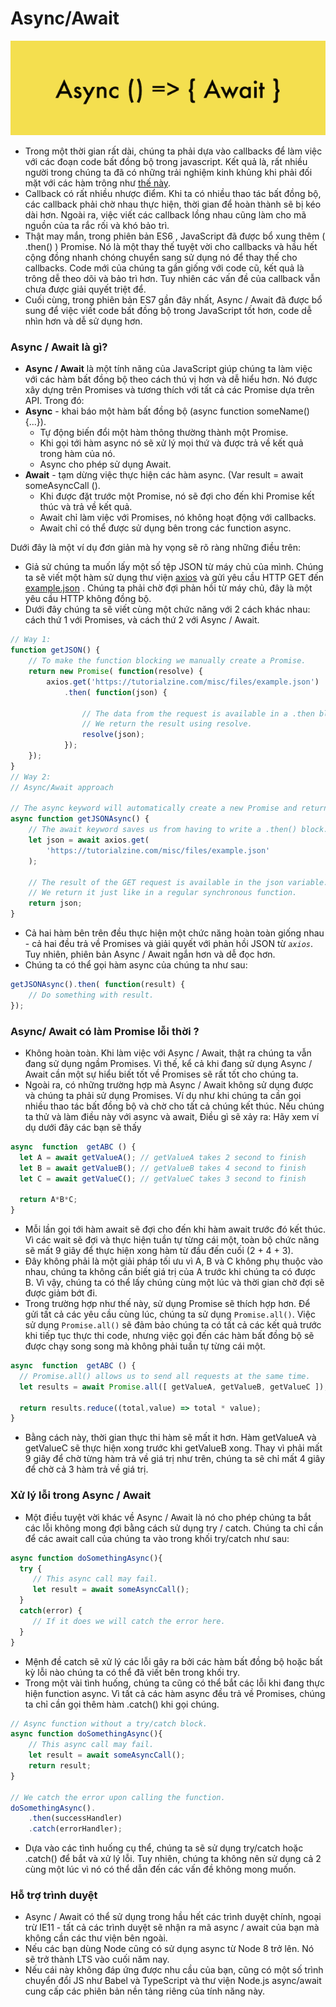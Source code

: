 # Async/Await

![](.gitbook/assets/rbmyczg.png)

* Trong một thời gian rất dài, chúng ta phải dựa vào callbacks để làm việc với các đoạn code bất đồng bộ trong javascript. Kết quả là, rất nhiều người trong chúng ta đã có những trải nghiệm kinh khủng khi phải đối mặt với các hàm trông như [thế này](https://tutorialzine.com/media/2017/07/callback-hell.jpg).
* Callback có rất nhiều nhược điểm. Khi ta có nhiều thao tác bất đồng bộ, các callback phải chờ nhau thực hiện, thời gian để hoàn thành sẽ bị kéo dài hơn. Ngoài ra, việc viết các callback lồng nhau cũng làm cho mã nguồn của ta rắc rối và khó bảo trì.
* Thật may mắn, trong phiên bản ES6 , JavaScript đã được bổ xung thêm \( .then\(\) \) Promise. Nó là một thay thế tuyệt vời cho callbacks và hầu hết cộng đồng nhanh chóng chuyển sang sử dụng nó để thay thế cho callbacks. Code mới của chúng ta gần giống với code cũ, kết quả là trông dễ theo dõi và bảo trì hơn. Tuy nhiên các vấn đề của callback vẫn chưa được giải quyết triệt để.
* Cuối cùng, trong phiên bản ES7 gần đây nhất, Async / Await đã được bổ sung để việc viết code bất đồng bộ trong JavaScript tốt hơn, code dễ nhìn hơn và dễ sử dụng hơn.

### Async / Await là gì?

* **Async / Await** là một tính năng của JavaScript giúp chúng ta làm việc với các hàm bất đồng bộ theo cách thú vị hơn và dễ hiểu hơn. Nó được xây dựng trên Promises và tương thích với tất cả các Promise dựa trên API. Trong đó:
* **Async** - khai báo một hàm bất đồng bộ \(async function someName\(\){...}\).
  * Tự động biến đổi một hàm thông thường thành một Promise.
  * Khi gọi tới hàm async nó sẽ xử lý mọi thứ và được trả về kết quả trong hàm của nó.
  * Async cho phép sử dụng Await.
* **Await** - tạm dừng việc thực hiện các hàm async. \(Var result = await someAsyncCall \(\).
  * Khi được đặt trước một Promise, nó sẽ đợi cho đến khi Promise kết thúc và trả về kết quả.
  * Await chỉ làm việc với Promises, nó không hoạt động với callbacks.
  * Await chỉ có thể được sử dụng bên trong các function async.

Dưới đây là một ví dụ đơn giản mà hy vọng sẽ rõ ràng những điều trên:

* Giả sử chúng ta muốn lấy một số tệp JSON từ máy chủ của mình. Chúng ta sẽ viết một hàm sử dụng thư viện [axios](https://github.com/mzabriskie/axios) và gửi yêu cầu HTTP GET đến [example.json](https://tutorialzine.com/misc/files/example.json) . Chúng ta phải chờ đợi phản hồi từ máy chủ, đây là một yêu cầu HTTP không đồng bộ.
* Dưới đây chúng ta sẽ viết cùng một chức năng với 2 cách khác nhau: cách thứ 1 với Promises, và cách thứ 2 với Async / Await.

```javascript
// Way 1: 
function getJSON() {
    // To make the function blocking we manually create a Promise.
    return new Promise( function(resolve) {
        axios.get('https://tutorialzine.com/misc/files/example.json')
            .then( function(json) {

                // The data from the request is available in a .then block
                // We return the result using resolve.
                resolve(json);
            });
    });
}
// Way 2:
// Async/Await approach

// The async keyword will automatically create a new Promise and return it.
async function getJSONAsync() {
    // The await keyword saves us from having to write a .then() block.
    let json = await axios.get(
        'https://tutorialzine.com/misc/files/example.json'
    );

    // The result of the GET request is available in the json variable.
    // We return it just like in a regular synchronous function.
    return json;
}
```

* Cả hai hàm bên trên đều thực hiện một chức năng hoàn toàn giống nhau - cả hai đều trả về Promises và giải quyết với phản hồi JSON từ _`axios`_. Tuy nhiên, phiên bản Async / Await ngắn hơn và dễ đọc hơn.
* Chúng ta có thể gọi hàm async của chúng ta như sau:

```javascript
getJSONAsync().then( function(result) {
    // Do something with result.
});
```

### Async/ Await có làm Promise lỗi thời ?

* Không hoàn toàn. Khi làm việc với Async / Await, thật ra chúng ta vẫn đang sử dụng ngầm Promises. Vì thế, kể cả khi đang sử dụng Async / Await cần một sự hiểu biết tốt về Promises sẽ rất tốt cho chúng ta.
* Ngoài ra, có những trường hợp mà Async / Await không sử dụng được và chúng ta phải sử dụng Promises. Ví dụ như khi chúng ta cần gọi nhiều thao tác bất đồng bộ và chờ cho tất cả chúng kết thúc. Nếu chúng ta thử và làm điều này với async và await, Điều gì sẽ xảy ra: Hãy xem ví dụ dưới đây các bạn sẽ thấy

```javascript
async  function  getABC () {
  let A = await getValueA(); // getValueA takes 2 second to finish
  let B = await getValueB(); // getValueB takes 4 second to finish
  let C = await getValueC(); // getValueC takes 3 second to finish
  
  return A*B*C;
}
```

* Mỗi lần gọi tới hàm await sẽ đợi cho đến khi hàm await trước đó kết thúc. Vì các wait sẽ đợi và thực hiện tuần tự từng cái một, toàn bộ chức năng sẽ mất 9 giây để thực hiện xong hàm từ đầu đến cuối \(2 + 4 + 3\).
* Đây không phải là một giải pháp tối ưu vì A, B và C không phụ thuộc vào nhau, chúng ta không cần biết giá trị của A trước khi chúng ta có được B. Vì vậy, chúng ta có thể lấy chúng cùng một lúc và thời gian chờ đợi sẽ được giảm bớt đi.
* Trong trường hợp như thế này, sử dụng Promise sẽ thích hợp hơn. Để gửi tất cả các yêu cầu cùng lúc, chúng ta sử dụng `Promise.all()`. Việc sử dụng `Promise.all()` sẽ đảm bảo chúng ta có tất cả các kết quả trước khi tiếp tục thực thi code, nhưng việc gọi đến các hàm bất đồng bộ sẽ được chạy song song mà không phải tuần tự từng cái một.

```javascript
async  function  getABC () {
  // Promise.all() allows us to send all requests at the same time. 
  let results = await Promise.all([ getValueA, getValueB, getValueC ]); 
  
  return results.reduce((total,value) => total * value);
}
```

* Bằng cách này, thời gian thực thi hàm sẽ mất it hơn. Hàm getValueA và getValueC sẽ thực hiện xong trước khi getValueB xong. Thay vì phải mất 9 giây để chờ từng hàm trả về giá trị như trên, chúng ta sẽ chỉ mất 4 giây để chờ cả 3 hàm trả về giá trị.

### Xử lý lỗi trong Async / Await

* Một điều tuyệt vời khác về Async / Await là nó cho phép chúng ta bắt các lỗi không mong đợi bằng cách sử dụng try / catch. Chúng ta chỉ cần để các await call của chúng ta vào trong khối try/catch như sau:

```javascript
async function doSomethingAsync(){
  try {
     // This async call may fail.
     let result = await someAsyncCall();
  }
  catch(error) {
     // If it does we will catch the error here.
  }  
}
```

* Mệnh đề catch sẽ xử lý các lỗi gây ra bởi các hàm bất đồng bộ hoặc bất kỳ lỗi nào chúng ta có thể đã viết bên trong khối try.
* Trong một vài tình huống, chúng ta cũng có thể bắt các lỗi khi đang thực hiện function async. Vì tất cả các hàm async đều trả về Promises, chúng ta chỉ cần gọi thêm hàm .catch\(\) khi gọi chúng.

```javascript
// Async function without a try/catch block.
async function doSomethingAsync(){
    // This async call may fail.
    let result = await someAsyncCall();
    return result;  
}

// We catch the error upon calling the function.
doSomethingAsync().
    .then(successHandler)
    .catch(errorHandler);
```

* Dựa vào các tình huống cụ thể, chúng ta sẽ sử dụng try/catch hoặc .catch\(\) để bắt và xử lý lỗi. Tuy nhiên, chúng ta không nên sử dụng cả 2 cùng một lúc vì nó có thể dẫn đến các vấn đề không mong muốn.

### Hỗ trợ trình duyệt

* Async / Await có thể sử dụng trong hầu hết các trình duyệt chính, ngoại trừ IE11 - tất cả các trình duyệt sẽ nhận ra mã async / await của bạn mà không cần các thư viện bên ngoài.
* Nếu các bạn dùng Node cũng có sử dụng async từ Node 8 trở lên. Nó sẽ trở thành LTS vào cuối năm nay.
* Nếu cái này không đáp ứng được nhu cầu của bạn, cũng có một số trình chuyển đổi JS như Babel và TypeScript và thư viện Node.js async/await cung cấp các phiên bản nền tảng riêng của tính năng này.

